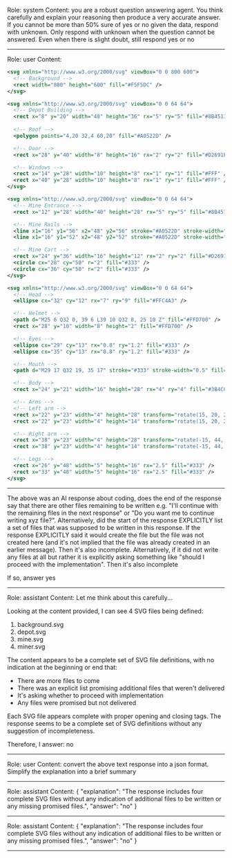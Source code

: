 Role: system
Content: you are a robust question answering agent. You think carefully and explain your reasoning then produce a very accurate answer. If you cannot be more than 50% sure of yes or no given the data, respond with unknown. Only respond with unknown when the question cannot be answered. Even when there is slight doubt, still respond yes or no
__________________
Role: user
Content: 
```svg assets/svgs/background.svg
<svg xmlns="http://www.w3.org/2000/svg" viewBox="0 0 800 600">
  <!-- Background -->
  <rect width="800" height="600" fill="#F5F5DC" />
</svg>
```

```svg assets/svgs/depot.svg
<svg xmlns="http://www.w3.org/2000/svg" viewBox="0 0 64 64">
  <!-- Depot Building -->
  <rect x="8" y="20" width="48" height="36" rx="5" ry="5" fill="#8B4513" />
  
  <!-- Roof -->
  <polygon points="4,20 32,4 60,20" fill="#A0522D" />

  <!-- Door -->
  <rect x="28" y="40" width="8" height="16" rx="2" ry="2" fill="#D2691E" />

  <!-- Windows -->
  <rect x="14" y="28" width="10" height="8" rx="1" ry="1" fill="#FFF" />
  <rect x="40" y="28" width="10" height="8" rx="1" ry="1" fill="#FFF" />
</svg>
```

```svg assets/svgs/mine.svg
<svg xmlns="http://www.w3.org/2000/svg" viewBox="0 0 64 64">
  <!-- Mine Entrance -->
  <rect x="12" y="28" width="40" height="28" rx="5" ry="5" fill="#8B4513" />

  <!-- Mine Rails -->
  <line x1="16" y1="56" x2="48" y2="56" stroke="#A0522D" stroke-width="2" />
  <line x1="16" y1="52" x2="48" y2="52" stroke="#A0522D" stroke-width="2" />

  <!-- Mine Cart -->
  <rect x="24" y="36" width="16" height="12" rx="2" ry="2" fill="#D2691E" />
  <circle cx="28" cy="50" r="2" fill="#333" />
  <circle cx="36" cy="50" r="2" fill="#333" />
</svg>
```

```svg assets/svgs/miner.svg
<svg xmlns="http://www.w3.org/2000/svg" viewBox="0 0 64 64">
  <!-- Head -->
  <ellipse cx="32" cy="12" rx="7" ry="9" fill="#FFC4A3" />

  <!-- Helmet -->
  <path d="M25 6 Q32 0, 39 6 L39 10 Q32 8, 25 10 Z" fill="#FFD700" />
  <rect x="28" y="10" width="8" height="2" fill="#FFD700" />

  <!-- Eyes -->
  <ellipse cx="29" cy="13" rx="0.8" ry="1.2" fill="#333" />
  <ellipse cx="35" cy="13" rx="0.8" ry="1.2" fill="#333" />

  <!-- Mouth -->
  <path d="M29 17 Q32 19, 35 17" stroke="#333" stroke-width="0.5" fill="none" />

  <!-- Body -->
  <rect x="24" y="21" width="16" height="28" rx="4" ry="4" fill="#3B4CCA" />

  <!-- Arms -->
  <!-- Left arm -->
  <rect x="22" y="23" width="4" height="28" transform="rotate(15, 20, 25)" fill="#FFC4A3" rx="2.5" />
  <rect x="22" y="23" width="4" height="14" transform="rotate(15, 20, 25)" fill="#3B4CCA" rx="2.5" />

  <!-- Right arm -->
  <rect x="38" y="23" width="4" height="28" transform="rotate(-15, 44, 25)" fill="#FFC4A3" rx="2.5" />
  <rect x="38" y="23" width="4" height="14" transform="rotate(-15, 44, 25)" fill="#3B4CCA" rx="2.5" />

  <!-- Legs -->
  <rect x="26" y="48" width="5" height="16" rx="2.5" fill="#333" />
  <rect x="33" y="48" width="5" height="16" rx="2.5" fill="#333" />
</svg>
```

____
The above was an AI response about coding, does the end of the response say that there are other files remaining to be written e.g. "I'll continue with the remaining files in the next response" or "Do you want me to continue writing xyz file?". Alternatively, did the start of the response EXPLICITLY list a set of files that was supposed to be written in this response. If the response EXPLICITLY said it would create the file but the file was not created here (and it's not implied that the file was already created in an earlier message). Then it's also incomplete. Alternatively, if it did not write any files at all but rather it is explicitly asking something like "should I proceed with the implementation". Then it's also incomplete

If so, answer yes

__________________
Role: assistant
Content: Let me think about this carefully...

Looking at the content provided, I can see 4 SVG files being defined:
1. background.svg
2. depot.svg
3. mine.svg
4. miner.svg

The content appears to be a complete set of SVG file definitions, with no indication at the beginning or end that:
- There are more files to come
- There was an explicit list promising additional files that weren't delivered
- It's asking whether to proceed with implementation
- Any files were promised but not delivered

Each SVG file appears complete with proper opening and closing tags. The response seems to be a complete set of SVG definitions without any suggestion of incompleteness.

Therefore, I answer: no
__________________
Role: user
Content: convert the above text response into a json format. Simplify the explanation into a brief summary
__________________
Role: assistant
Content: {
  "explanation": "The response includes four complete SVG files without any indication of additional files to be written or any missing promised files.",
  "answer": "no"
}
__________________
Role: assistant
Content: {
  "explanation": "The response includes four complete SVG files without any indication of additional files to be written or any missing promised files.",
  "answer": "no"
}
__________________
